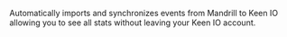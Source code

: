 Automatically imports and synchronizes events from Mandrill to Keen IO allowing you to see all stats without leaving your Keen IO account.